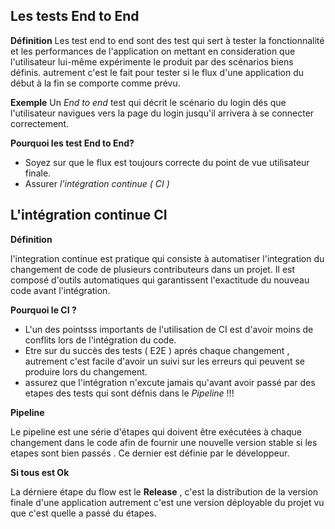 


## Les tests End to End

**Définition**
 Les test end to end sont des test qui sert  à tester la fonctionnalité et les performances de l'application on mettant en consideration que l'utilisateur lui-même expérimente le produit par des scénarios biens définis. autrement c'est le fait pour tester si le flux d'une application du début à la fin se comporte comme prévu.


**Exemple**
  Un *End to end*  test qui décrit le scénario du login dés que l'utilisateur navigues vers la page du login jusqu'il arrivera à se connecter correctement.

**Pourquoi les test End to End?**

  - Soyez sur que le flux est toujours correcte du point de vue utilisateur finale.
  - Assurer *l'intégration continue ( CI )*

## L'intégration continue CI

**Définition**

l'integration continue est pratique qui consiste à automatiser l'integration du changement de code de plusieurs contributeurs dans un projet. Il est composé d'outils automatiques qui garantissent l'exactitude du nouveau code avant l'intégration.


**Pourquoi le CI ?**
- L'un des pointsss importants de l'utilisation de CI est d'avoir moins de conflits lors de l'intégration du code.
- Etre sur du succès des tests ( E2E ) aprés chaque changement , autrement c'est facile d'avoir un suivi sur les erreurs qui peuvent  se produire lors du changement.
- assurez que l'intégration n'excute jamais qu'avant avoir passé par des etapes des tests qui sont défnis dans le *Pipeline* !!!
 
**Pipeline**

Le pipeline est une série d'étapes qui doivent être exécutées à chaque changement dans le code  afin de fournir une nouvelle version stable si les etapes sont bien passés . Ce dernier est définie par le développeur.

**Si tous est Ok**

La dérniere étape du flow est le **Release** , c'est la distribution de la version finale d'une application autrement c'est une version déployable du projet vu que c'est quelle a passé du étapes.
 